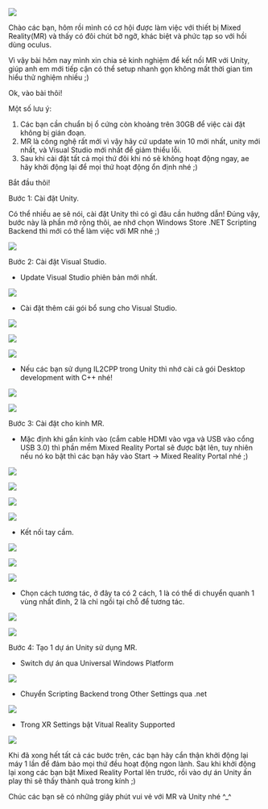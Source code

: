 ![](https://images.viblo.asia/26884b13-38c3-4a72-bd14-3a31c67e3777.jpg)

Chào các bạn, hôm rồi mình có cơ hội được làm việc với thiết bị Mixed Reality(MR) và thấy có đôi chút bỡ ngỡ, khác biệt và phức tạp so với hồi dùng oculus.

Vì vậy bài hôm nay mình xin chia sẻ kinh nghiệm để kết nối MR với Unity, giúp anh em mới tiếp cận có thể setup nhanh gọn không mất thời gian tìm hiểu thử nghiệm nhiều ;)

Ok, vào bài thôi! 

Một số lưu ý:
1. Các bạn cần chuẩn bị ổ cứng còn khoảng trên 30GB để việc cài đặt không bị gián đoạn.
2. MR là công nghệ rất mới vì vậy hãy cứ update win 10 mới nhất, unity mới nhất, và Visual Studio mới nhất để giảm thiểu lỗi.
3. Sau khi cài đặt tất cả mọi thứ đôi khi nó sẽ không hoạt động ngay, ae hãy khởi động lại để mọi thứ hoạt động ổn định nhé ;)

Bắt đầu thôi!

Bước 1: Cài đặt Unity.

Có thể nhiều ae sẽ nói, cài đặt Unity thì có gì đâu cần hướng dẫn!
Đúng vậy, bước này là phần mở rộng thôi, ae nhớ chọn Windows Store .NET Scripting Backend thì mới có thể làm việc với MR nhé ;)

![](https://images.viblo.asia/60d2cdc8-527c-451f-8ef0-64ab8b72f3ae.PNG)

Bước 2: Cài đặt Visual Studio.

- Update Visual Studio phiên bản mới nhất.

![](https://images.viblo.asia/da9d73d7-abd8-48b7-80c5-7def9283fd24.PNG)

- Cài đặt thêm cái gói bổ sung cho Visual Studio.

![](https://images.viblo.asia/44f5e614-8b1c-4f6d-b5f2-2974d4972116.PNG)

![](https://images.viblo.asia/97715e5e-c177-4c8b-b737-7db7ad532391.png)

![](https://images.viblo.asia/280f12ea-06a7-4552-ad70-4560a49752d0.png)

- Nếu các bạn sử dụng IL2CPP trong Unity thì nhớ cài cả gói Desktop development with C++ nhé!

![](https://images.viblo.asia/725e6ed9-09c0-418a-a061-f232af561d75.png)

![](https://images.viblo.asia/14bd2b3a-3934-428b-9f9c-d89b3f61e2df.PNG)

Bước 3: Cài đặt cho kính MR.

- Mặc định khi gắn kính vào (cắm cable HDMI vào vga và USB vào cổng USB 3.0) thì phần mềm Mixed Reality Portal sẽ được bật lên, tuy nhiên nếu nó ko bật thì các bạn hãy vào Start -> Mixed Reality Portal nhé ;)

![](https://images.viblo.asia/22c909bf-6ebc-4544-b1e7-d44a31adba7b.png)

![](https://images.viblo.asia/27bbf00f-259c-41fa-b29e-43fc40abf744.png)

![](https://images.viblo.asia/6180e668-9762-4e5f-a2ea-c573b5162b89.png)

![](https://images.viblo.asia/61969db7-7448-409b-ba13-a1e3f717c723.png)

- Kết nối tay cầm.

![](https://images.viblo.asia/5caabbb1-2fe0-40e5-9efe-5c86462f860b.png)

![](https://images.viblo.asia/b8d1cc1e-3113-43fa-b7f8-eed04c476c12.png)

![](https://images.viblo.asia/6f3bc11e-b182-4874-bc0f-f20538113b24.png)

- Chọn cách tương tác, ở đây ta có 2 cách, 1 là có thể di chuyển quanh 1 vùng nhất đinh, 2 là chỉ ngồi tại chỗ để tương tác.

![](https://images.viblo.asia/b711bbca-25f5-4713-9547-4f133bc67383.png)

![](https://images.viblo.asia/49393c0c-2631-4919-bd66-1f68895ddfe5.png)

Bước 4: Tạo 1 dự án Unity sử dụng MR.

- Switch dự án qua Universal Windows Platform

![](https://images.viblo.asia/965dc685-31d0-48f5-96c2-5aeaf6dad2d6.PNG)

- Chuyển Scripting Backend trong Other Settings qua .net

![](https://images.viblo.asia/8688c4d7-66c1-4e30-ac6a-4c8301283167.PNG)

- Trong XR Settings bật Vitual Reality Supported

![](https://images.viblo.asia/d5e9fe69-4bd1-4d7a-a65a-729c2639d4df.PNG)

Khi đã xong hết tất cả các bước trên, các bạn hãy cẩn thận khởi động lại máy 1 lần để đảm bảo mọi thứ đều hoạt động ngon lành. Sau khi khởi động lại xong các bạn bật Mixed Reality Portal lên trước, rồi vào dự án Unity ấn play thì sẽ thấy thành quả trong kính ;)

Chúc các bạn sẽ có những giây phút vui vẻ với MR và Unity nhé ^_^